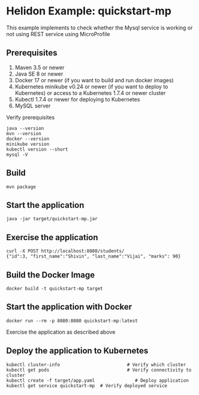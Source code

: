 # Helidon Example: quickstart-mp

This example implements to check whether the Mysql service is working or not using REST service using MicroProfile

## Prerequisites

1. Maven 3.5 or newer
2. Java SE 8 or newer
3. Docker 17 or newer (if you want to build and run docker images)
4. Kubernetes minikube v0.24 or newer (if you want to deploy to Kubernetes)
   or access to a Kubernetes 1.7.4 or newer cluster
5. Kubectl 1.7.4 or newer for deploying to Kubernetes
6. MySQL server

Verify prerequisites
```
java --version
mvn --version
docker --version
minikube version
kubectl version --short
mysql -V
```

## Build

```
mvn package
```

## Start the application

```
java -jar target/quickstart-mp.jar
```

## Exercise the application

```
curl -X POST http://localhost:8080/students/
{"id":3, "first_name":"Shivin", "last_name":"Vijai", "marks": 90}

```

## Build the Docker Image

```
docker build -t quickstart-mp target
```

## Start the application with Docker

```
docker run --rm -p 8080:8080 quickstart-mp:latest
```

Exercise the application as described above

## Deploy the application to Kubernetes

```
kubectl cluster-info                         # Verify which cluster
kubectl get pods                             # Verify connectivity to cluster
kubectl create -f target/app.yaml               # Deploy application
kubectl get service quickstart-mp  # Verify deployed service
```
